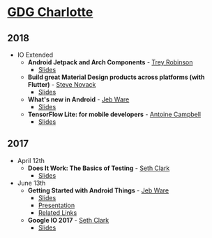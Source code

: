 [GDG Charlotte](https://www.meetup.com/gdg-charlotte/)
=============

## 2018

* IO Extended
	* **Android Jetpack and Arch Components** - [Trey Robinson](https://github.com/rdrobinson3)
		* [Slides](https://docs.google.com/presentation/d/1ODgW4BtHe2jBeAjg62mVKuK0gQhCQgsaENXVeoUYgYA/edit?usp=sharing)
	* **Build great Material Design products across platforms (with Flutter)**  - [Steve Novack](https://github.com/stevenovack)
		* [Slides](https://docs.google.com/presentation/d/1Vix_k4kl1m_t1TMoNTf2nrkB2wRciwh_XrXck9txaq8/edit?usp=sharing)
	* **What's new in Android** - [Jeb Ware](https://github.com/jebstuart)
		* [Slides](https://docs.google.com/presentation/d/1mNvFf5ibiAi5fo7W_pAzrJifcgRq88067iZOcX-_ZMQ/edit?usp=sharing)
	* **TensorFlow Lite: for mobile developers** - [Antoine Campbell](https://github.com/antoinecampbell)
		* [Slides](https://docs.google.com/presentation/d/18NGM_lsC0rKQidSidHo3xoUQE0JD0i2-YenQVX3NDV8/edit?usp=sharing)

## 2017

* April 12th
	* **Does It Work: The Basics of Testing** - [Seth Clark](https://github.com/setheclark)
		* [Slides](https://speakerdeck.com/setheclark/testing-basics)
* June 13th
	* **Getting Started with Android Things** - [Jeb Ware](https://github.com/jebstuart)
		* [Slides](https://docs.google.com/presentation/d/1VvgegWzco0fb85MEjh-tnzqvBz_Lkp0LCdJtSI4cnqA/pub?start=false&loop=false&delayms=3000)
		* [Presentation](https://youtu.be/9L7V9We44AE)
		* [Related Links](https://jebware.com/blog/?p=411)
	* **Google IO 2017** - [Seth Clark](https://github.com/setheclark)
		* [Slides](https://speakerdeck.com/setheclark/google-io-2017-review)
